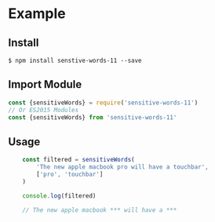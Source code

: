 # Example

## Install
```shell
$ npm install senstive-words-11 --save
```

## Import Module
```javascript
const {sensitiveWords} = require('sensitive-words-11')
// Or ES2015 Modules
const {sensitiveWords} from 'sensitive-words-11'
```

## Usage
```javascript
    const filtered = sensitiveWords(
        'The new apple macbook pro will have a touchbar',
        ['pro', 'touchbar']
    )

    console.log(filtered)

    // The new apple macbook *** will have a ***
```